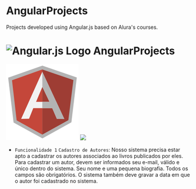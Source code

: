 # AngularProjects
Projects developed using Angular.js based on Alura's courses.

<h1>
  <img src="nome-do-arquivo-da-imagem.extensao" alt="Angular.js Logo" width="50" height="50">
  AngularProjects
</h1>

![Angular.js Logo](AngularJS-Shield-medium.png)
<img src="https://img.shields.io/badge/Angular-DD0031?style=for-the-badge&logo=angular&logoColor=white" />

- `Funcionalidade 1` `Cadastro de Autores`: Nosso sistema precisa estar apto a cadastrar os autores associados ao livros publicados por eles. Para cadastrar um autor, devem ser informados seu e-mail, válido e único dentro do sistema. Seu nome e uma pequena biografia. Todos os campos são obrigatórios. O sistema também deve gravar a data em que o autor foi cadastrado no sistema.
